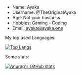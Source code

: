 - Name: Ayaka
- Username: @TheOriginalAyaka
- Age: Not your business
- Hobbies: Gaming - Coding
- Email: ayaka@ayaka.one

My top used Languages:

[![Top Langs](https://git-stats.ayaka.one/api/top-langs?username=theoriginalayaka&layout=compact&theme=synthwave&langs_count=6)](https://github.com/theoriginalayaka)

Some stats:

[![Anurag's GitHub stats](https://git-stats.ayaka.one/api?username=theoriginalayaka&theme=synthwave&count_private=true&show_icons=true)](https://github.com/theoriginalayaka)
